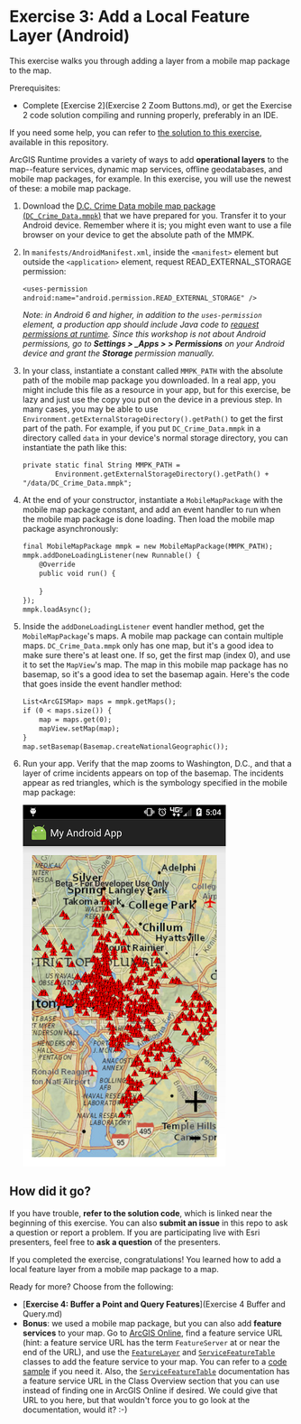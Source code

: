 # Exercise 3: Add a Local Feature Layer (Android)

This exercise walks you through adding a layer from a mobile map package to the map.

Prerequisites:
- Complete [Exercise 2](Exercise 2 Zoom Buttons.md), or get the Exercise 2 code solution compiling and running properly, preferably in an IDE.

If you need some help, you can refer to [the solution to this exercise](../../solutions/Android/Ex3_LocFeatLyr), available in this repository.

ArcGIS Runtime provides a variety of ways to add **operational layers** to the map--feature services, dynamic map services, offline geodatabases, and mobile map packages, for example. In this exercise, you will use the newest of these: a mobile map package.

1. Download the [D.C. Crime Data mobile map package (`DC_Crime_Data.mmpk`)](../../data/DC_Crime_Data.mmpk) that we have prepared for you. Transfer it to your Android device. Remember where it is; you might even want to use a file browser on your device to get the absolute path of the MMPK.

1. In `manifests/AndroidManifest.xml`, inside the `<manifest>` element but outside the `<application>` element, request READ_EXTERNAL_STORAGE permission:

    ```
    <uses-permission android:name="android.permission.READ_EXTERNAL_STORAGE" />
    ```
    
    _Note: in Android 6 and higher, in addition to the `uses-permission` element, a production app should include Java code to [request permissions at runtime](https://developer.android.com/training/permissions/requesting.html). Since this workshop is not about Android permissions, go to **Settings > _Apps > <your app> > Permissions** on your Android device and grant the **Storage** permission manually._

1. In your class, instantiate a constant called `MMPK_PATH` with the absolute path of the mobile map package you downloaded. In a real app, you might include this file as a resource in your app, but for this exercise, be lazy and just use the copy you put on the device in a previous step. In many cases, you may be able to use `Environment.getExternalStorageDirectory().getPath()` to get the first part of the path. For example, if you put `DC_Crime_Data.mmpk` in a directory called `data` in your device's normal storage directory, you can instantiate the path like this:

    ```
    private static final String MMPK_PATH =
            Environment.getExternalStorageDirectory().getPath() + "/data/DC_Crime_Data.mmpk";
    ```
    
1. At the end of your constructor, instantiate a `MobileMapPackage` with the mobile map package constant, and add an event handler to run when the mobile map package is done loading. Then load the mobile map package asynchronously:

    ```
    final MobileMapPackage mmpk = new MobileMapPackage(MMPK_PATH);
    mmpk.addDoneLoadingListener(new Runnable() {
        @Override
        public void run() {

        }
    });
    mmpk.loadAsync();
    ```
    
1. Inside the `addDoneLoadingListener` event handler method, get the `MobileMapPackage`'s maps. A mobile map package can contain multiple maps. `DC_Crime_Data.mmpk` only has one map, but it's a good idea to make sure there's at least one. If so, get the first map (index 0), and use it to set the `MapView`'s map. The map in this mobile map package has no basemap, so it's a good idea to set the basemap again. Here's the code that goes inside the event handler method:

    ```
    List<ArcGISMap> maps = mmpk.getMaps();
    if (0 < maps.size()) {
        map = maps.get(0);
        mapView.setMap(map);
    }
    map.setBasemap(Basemap.createNationalGeographic());
    ```
    
1. Run your app. Verify that the map zooms to Washington, D.C., and that a layer of crime incidents appears on top of the basemap. The incidents appear as red triangles, which is the symbology specified in the mobile map package:

    ![Mobile map package layer](05-mmpk-layer.png)
    
## How did it go?

If you have trouble, **refer to the solution code**, which is linked near the beginning of this exercise. You can also **submit an issue** in this repo to ask a question or report a problem. If you are participating live with Esri presenters, feel free to **ask a question** of the presenters.

If you completed the exercise, congratulations! You learned how to add a local feature layer from a mobile map package to a map.

Ready for more? Choose from the following:

- [**Exercise 4: Buffer a Point and Query Features**](Exercise 4 Buffer and Query.md)
- **Bonus**: we used a mobile map package, but you can also add **feature services** to your map. Go to [ArcGIS Online](http://www.arcgis.com/home/index.html), find a feature service URL (hint: a feature service URL has the term `FeatureServer` at or near the end of the URL), and use the [`FeatureLayer`](https://developers.arcgis.com/android/beta/api-reference/reference/com/esri/arcgisruntime/layers/FeatureLayer.html) and [`ServiceFeatureTable`](https://developers.arcgis.com/android/beta/api-reference/reference/com/esri/arcgisruntime/datasource/arcgis/ServiceFeatureTable.html) classes to add the feature service to your map. You can refer to a [code sample](https://developers.arcgis.com/android/beta/sample-code/feature-layer-feature-service.htm) if you need it. Also, the [`ServiceFeatureTable`](https://developers.arcgis.com/android/beta/api-reference/reference/com/esri/arcgisruntime/datasource/arcgis/ServiceFeatureTable.html) documentation has a feature service URL in the Class Overview section that you can use instead of finding one in ArcGIS Online if desired. We could give that URL to you here, but that wouldn't force you to go look at the documentation, would it? :-)